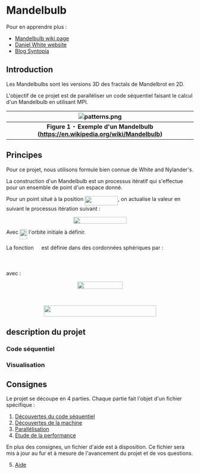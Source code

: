 # Mandelbulb

Pour en apprendre plus :
- [Mandelbulb wiki page](https://en.wikipedia.org/wiki/Mandelbulb)
- [Daniel White website](https://www.skytopia.com/project/fractal/2mandelbulb.html)
- [Blog Syntopia](http://blog.hvidtfeldts.net/index.php/2011/09/distance-estimated-3d-fractals-v-the-mandelbulb-different-de-approximations/)

## Introduction

Les Mandelbulbs sont les versions 3D des fractals de Mandelbrot en 2D.

L'objectif de ce projet est de paralléliser un code séquentiel faisant le calcul d'un Mandelbulb en utilisant MPI.

| ![patterns.png](./img/laser_wakefield.png) |
|:--:|
|<b>Figure 1 - Exemple d'un Mandelbulb (https://en.wikipedia.org/wiki/Mandelbulb)</b>|

## Principes

Pour ce projet, nous utilisons formule bien connue de White and Nylander's.

La construction d'un Mandelbulb est un processus itératif qui s'effectue pour un ensemble de point d'un espace donné.

Pour un point situé à la position <img src="https://rawgit.com/in	git@github.com:Maison-de-la-Simulation/HPC-DFE-Paris-Saclay/year-2024-2025/.extra//37fbb2c8364ceb3f7fb9bad29229c6a0.svg?invert_in_darkmode" align=middle width=88.93286489999998pt height=24.65753399999998pt/>, on actualise la valeur en suivant le processus itération suivant :

<p align="center"><img src="https://rawgit.com/in	git@github.com:Maison-de-la-Simulation/HPC-DFE-Paris-Saclay/year-2024-2025/.extra//d7cecea680d5bb51d211e0379a0a257f.svg?invert_in_darkmode" align=middle width=144.33630255pt height=18.312383099999998pt/></p>

Avec <img src="https://rawgit.com/in	git@github.com:Maison-de-la-Simulation/HPC-DFE-Paris-Saclay/year-2024-2025/.extra//f1a9735700937c7c9243c04b42ab621f.svg?invert_in_darkmode" align=middle width=19.79457809999999pt height=26.76175259999998pt/> l'orbite initiale à définir.

La fonction <img src="https://rawgit.com/in	git@github.com:Maison-de-la-Simulation/HPC-DFE-Paris-Saclay/year-2024-2025/.extra//b8bc815b5e9d5177af01fd4d3d3c2f10.svg?invert_in_darkmode" align=middle width=12.85392569999999pt height=22.465723500000017pt/> est définie dans des cordonnées sphériques par :

<p align="center"><img src="https://rawgit.com/in	git@github.com:Maison-de-la-Simulation/HPC-DFE-Paris-Saclay/year-2024-2025/.extra//c1dec99aed2ad7c73156ca9b0ce2ddbf.svg?invert_in_darkmode" align=middle width=444.59462354999994pt height=16.438356pt/></p>

avec :

<p align="center"><img src="https://rawgit.com/in	git@github.com:Maison-de-la-Simulation/HPC-DFE-Paris-Saclay/year-2024-2025/.extra//660ac6728e53aa916735f05a52f6975c.svg?invert_in_darkmode" align=middle width=122.1613569pt height=19.726228499999998pt/></p>

<p align="center"><img src="https://rawgit.com/in	git@github.com:Maison-de-la-Simulation/HPC-DFE-Paris-Saclay/year-2024-2025/.extra//5d45eaaa543bba6c410f981c454b8468.svg?invert_in_darkmode" align=middle width=119.2085334pt height=16.438356pt/></p>

<p align="center"><img src="https://rawgit.com/in	git@github.com:Maison-de-la-Simulation/HPC-DFE-Paris-Saclay/year-2024-2025/.extra//b2a55ef71faa8f9b2c4f954053e211e6.svg?invert_in_darkmode" align=middle width=302.74346519999995pt height=29.58934275pt/></p>

## description du projet

### Code séquentiel

### Visualisation

## Consignes

Le projet se découpe en 4 parties. Chaque partie fait l'objet d'un fichier spécifique :

1. [Découvertes du code séquentiel](./1_sequential.md)
2. [Découvertes de la machine](./2_machine.md)
3. [Parallélisation](./3_mpi/md)
4. [Etude de la performance](./4_performance.md)

En plus des consignes, un fichier d'aide est à disposition. Ce fichier sera mis à jour au fur et à mesure de l'avancement du projet et de vos questions.

5. [Aide](./5_aide.md)
